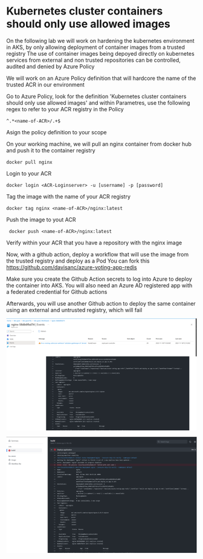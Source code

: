 # Kubernetes cluster containers should only use allowed images

On the following lab we will work on hardening the kubernetes environment in AKS, by only allowing deployment of container images from a trusted registry
The use of container images being depoyed directly on kubernetes services from external and non trusted repositories can be controlled, audited and denied by Azure Policy

We will work on an Azure Policy definition that will hardcore the name of the trusted ACR in our environment

Go to Azure Policy, look for the definition 'Kubernetes cluster containers should only use allowed images' and within Parametres, use the following regex to refer to your ACR registry in the Policy

```
^.*<name-of-ACR>/.+$
```

Asign the policy definition to your scope 


On your working machine, we will pull an nginx container from docker hub and push it to the container registry

```
docker pull nginx
```

Login to your ACR

```
docker login <ACR-Loginserver> -u [username] -p [password]
```

Tag the image with the name of your ACR registry

```
docker tag nginx <name-of-ACR>/nginx:latest
```

Push the image to yout ACR

```
 docker push <name-of-ACR>/nginx:latest
```

Verify within your ACR that you have a repository with the nginx image

Now, with a github action, deploy a workflow that will use the image from the trusted registry and deploy as a Pod
You can fork this https://github.com/davisanc/azure-voting-app-redis

Make sure you create the Github Action secrets to log into Azure to deploy the container into AKS. You will also need an Azure AD registered app with a federated credential for Github actions

Afterwards, you will use another Github action to deploy the same container using an external and untrusted registry, which will fail

![pod-failed-policy](/images/pod-failed-policy.png)

![GH-action-failed.png](/images/GH-action-failed.png)